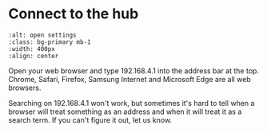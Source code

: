 # Connect to the hub


```{image} connect-to-hub.png
:alt: open settings
:class: bg-primary mb-1
:width: 400px
:align: center
```

Open your web browser and type 192.168.4.1 into the address bar at the top.  Chrome, Safari, Firefox, Samsung Internet and Microsoft Edge are all web browsers.

Searching on 192.168.4.1 won't work, but sometimes it's hard to tell when a browser will treat something as an address and when it will treat it as a search term. If you can't figure it out, let us know.  